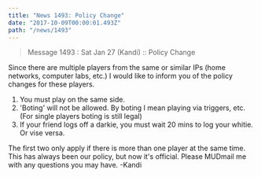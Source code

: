 ```yaml
---
title: "News 1493: Policy Change"
date: "2017-10-09T00:00:01.493Z"
path: "/news/1493"
---
```


> Message 1493 : Sat Jan 27 (Kandi)      :: Policy Change

Since there are multiple players from the same or similar IPs (home
networks, computer labs, etc.) I would like to inform you of the policy
changes for these players.
1) You must play on the same side.
2) 'Boting' will not be allowed. By boting I mean playing via triggers,
etc. (For single players boting is still legal)
3) If your friend logs off a darkie, you must wait 20 mins to log your whitie.
Or vise versa.

The first two only apply if there is more than one player at the same time.
This has always been our policy, but now it's official. Please MUDmail me
with any questions you may have.
-Kandi